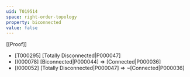 ```yaml
---
uid: T019514
space: right-order-topology
property: biconnected
value: false
---
```

[[Proof]]

* [T000295] [Totally Disconnected|P000047]
* [I000078] [Biconnected|P000044] => [Connected|P000036]
* [I000052] [Totally Disconnected|P000047] => ~[Connected|P000036]

